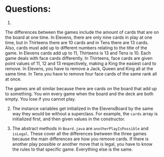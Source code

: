 # Questions:

1.
The differences between the games include the amount of cards that are on the board at one time. In Elevens, there are only nine cards in play at one time, but in Thirteens there are 10 cards and in Tens there are 13 cards. Also, cards must add up to different numbers relating to the title of the game. In Elevens cards add up to 11, Thirteens is 13 and Tens is 10. Each game deals with face cards differently. In Thirteens, face cards are given point values of 11, 12 and 13 respectively, making a King the easiest card to remove. In Elevens, you have to remove a Jack, Queen and King all at the same time. In Tens you have to remove four face cards of the same rank all at once.

The games are all similar because there are cards on the board that add up to something. You win every game when the board and the deck are both empty. You lose if you cannot play.

2. The instance variables get initialized in the ElevensBoard by the same way they would be without a superclass. For example, the `cards` array is initialized first, and then given values in the constructor.

3. The abstract methods in `Board.java` are `anotherPlayIsPossible` and `isLegal`. These cover all the differences bwtween the three games because the main differences are how you remove cards. If there is another play possible or another move that is legal, you have to know the rules to that specific game. Everything else is the same.
